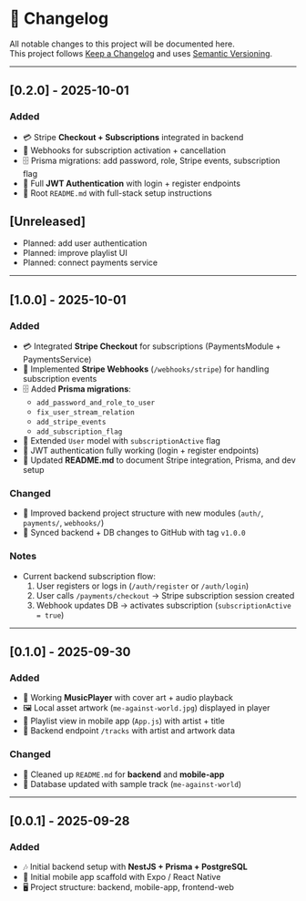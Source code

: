 # 📜 Changelog
   
All notable changes to this project will be documented here.  
This project follows [Keep a Changelog](https://keepachangelog.com/) and uses [Semantic Versioning](https://semver.org/).

---
## [0.2.0] - 2025-10-01
### Added
- 💳 Stripe **Checkout + Subscriptions** integrated in backend  
- 🔄 Webhooks for subscription activation + cancellation  
- 🗄️ Prisma migrations: add password, role, Stripe events, subscription flag  
- 🔐 Full **JWT Authentication** with login + register endpoints  
- 📖 Root `README.md` with full-stack setup instructions  

## [Unreleased]
- Planned: add user authentication
- Planned: improve playlist UI
- Planned: connect payments service

---

## [1.0.0] - 2025-10-01
### Added
- 💳 Integrated **Stripe Checkout** for subscriptions (PaymentsModule + PaymentsService)
- 🔔 Implemented **Stripe Webhooks** (`/webhooks/stripe`) for handling subscription events
- 🗄️ Added **Prisma migrations**:
  - `add_password_and_role_to_user`
  - `fix_user_stream_relation`
  - `add_stripe_events`
  - `add_subscription_flag`
- 👤 Extended `User` model with `subscriptionActive` flag
- 🔐 JWT authentication fully working (login + register endpoints)
- 📘 Updated **README.md** to document Stripe integration, Prisma, and dev setup  

### Changed
- 🔧 Improved backend project structure with new modules (`auth/`, `payments/`, `webhooks/`)
- 📝 Synced backend + DB changes to GitHub with tag `v1.0.0`

### Notes
- Current backend subscription flow:  
  1. User registers or logs in (`/auth/register` or `/auth/login`)  
  2. User calls `/payments/checkout` → Stripe subscription session created  
  3. Webhook updates DB → activates subscription (`subscriptionActive = true`)  

---

## [0.1.0] - 2025-09-30
### Added
- 🎵 Working **MusicPlayer** with cover art + audio playback
- 🖼️ Local asset artwork (`me-against-world.jpg`) displayed in player
- 📱 Playlist view in mobile app (`App.js`) with artist + title 
- 📂 Backend endpoint `/tracks` with artist and artwork data

### Changed
- 📝 Cleaned up `README.md` for **backend** and **mobile-app**
- 🔧 Database updated with sample track (`me-against-world`)

---

## [0.0.1] - 2025-09-28
### Added
- 🎶 Initial backend setup with **NestJS + Prisma + PostgreSQL**
- 📱 Initial mobile app scaffold with Expo / React Native
- 🖥️ Project structure: backend, mobile-app, frontend-web


